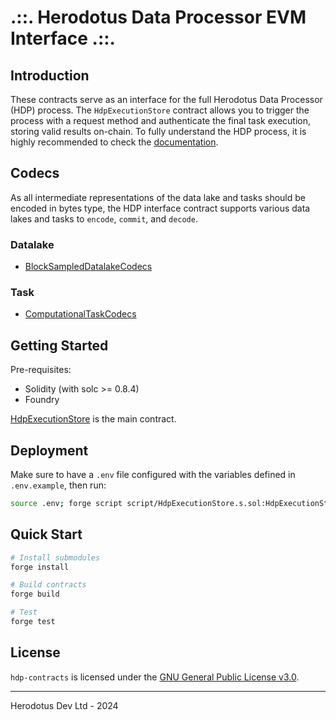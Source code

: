 # .::. Herodotus Data Processor EVM Interface .::.

## Introduction

These contracts serve as an interface for the full Herodotus Data Processor (HDP) process. The `HdpExecutionStore` contract allows you to trigger the process with a request method and authenticate the final task execution, storing valid results on-chain. To fully understand the HDP process, it is highly recommended to check the [documentation](https://docs.herodotus.dev/herodotus-docs/developers/herodotus-data-processor-hdp).

## Codecs

As all intermediate representations of the data lake and tasks should be encoded in bytes type, the HDP interface contract supports various data lakes and tasks to `encode`, `commit`, and `decode`.

### Datalake

- [BlockSampledDatalakeCodecs](src/datatypes/BlockSampledDatalakeCodecs.sol)

### Task

- [ComputationalTaskCodecs](src/datatypes/ComputationalTaskCodecs.sol)

## Getting Started

Pre-requisites:

- Solidity (with solc >= 0.8.4)
- Foundry

[HdpExecutionStore](src/HdpExecutionStore.sol) is the main contract.

## Deployment

Make sure to have a `.env` file configured with the variables defined in `.env.example`, then run:

```sh
source .env; forge script script/HdpExecutionStore.s.sol:HdpExecutionStoreDeployer --rpc-url $DEPLOY_RPC_URL --broadcast --verify -vvvv --via-ir
```

## Quick Start

```sh
# Install submodules
forge install

# Build contracts
forge build

# Test
forge test
```

## License

`hdp-contracts` is licensed under the [GNU General Public License v3.0](./LICENSE).

---

Herodotus Dev Ltd - 2024
